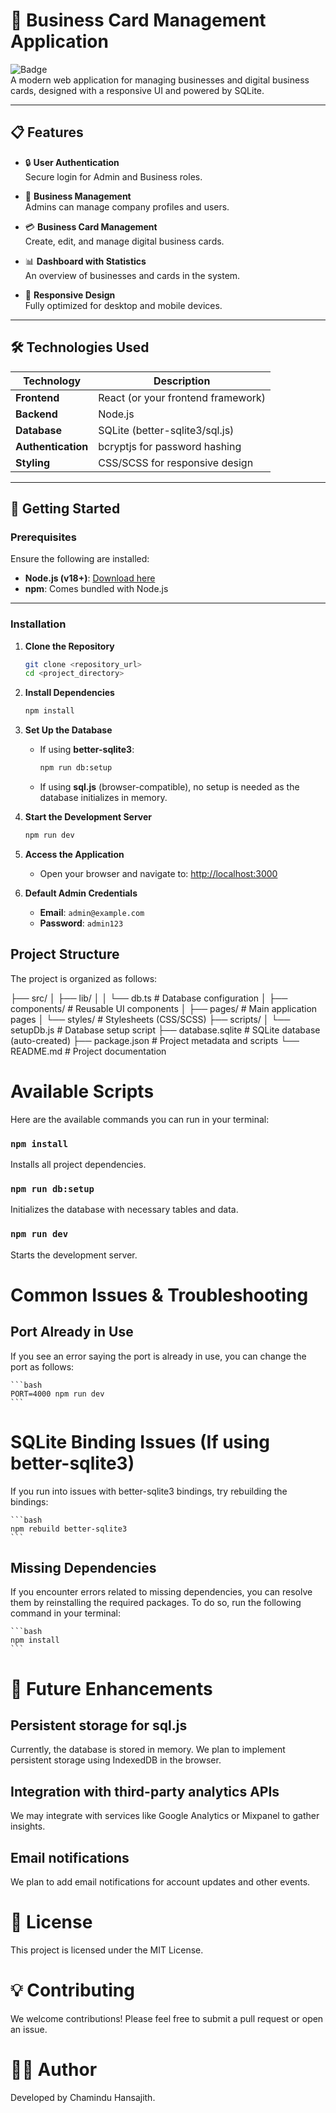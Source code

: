 # 🌟 Business Card Management Application  

![Badge](https://img.shields.io/badge/version-1.0.0-brightgreen)  
A modern web application for managing businesses and digital business cards, designed with a responsive UI and powered by SQLite.

---

## 📋 Features  

- 🔒 **User Authentication**  
  Secure login for Admin and Business roles.  

- 🏢 **Business Management**  
  Admins can manage company profiles and users.  

- 💳 **Business Card Management**  
  Create, edit, and manage digital business cards.  

- 📊 **Dashboard with Statistics**  
  An overview of businesses and cards in the system.  

- 📱 **Responsive Design**  
  Fully optimized for desktop and mobile devices.  

---

## 🛠️ Technologies Used  

| **Technology**      | **Description**                          |
|----------------------|------------------------------------------|
| **Frontend**         | React (or your frontend framework)       |
| **Backend**          | Node.js                                 |
| **Database**         | SQLite (better-sqlite3/sql.js)          |
| **Authentication**   | bcryptjs for password hashing           |
| **Styling**          | CSS/SCSS for responsive design          |

---

## 🚀 Getting Started  

### Prerequisites  

Ensure the following are installed:  

- **Node.js (v18+)**: [Download here](https://nodejs.org/)  
- **npm**: Comes bundled with Node.js  

---

### Installation

1. **Clone the Repository**

    ```bash
    git clone <repository_url>
    cd <project_directory>
    ```

2. **Install Dependencies**

    ```bash
    npm install
    ```

3. **Set Up the Database**

    - If using **better-sqlite3**:

      ```bash
      npm run db:setup
      ```

    - If using **sql.js** (browser-compatible), no setup is needed as the database initializes in memory.

4. **Start the Development Server**

    ```bash
    npm run dev
    ```

5. **Access the Application**
    - Open your browser and navigate to: [http://localhost:3000](http://localhost:3000)

6. **Default Admin Credentials**
    - **Email**: `admin@example.com`
    - **Password**: `admin123`

## Project Structure

The project is organized as follows:

├── src/
│   ├── lib/
│   │   └── db.ts           # Database configuration
│   ├── components/         # Reusable UI components
│   ├── pages/              # Main application pages
│   └── styles/             # Stylesheets (CSS/SCSS)
├── scripts/
│   └── setupDb.js          # Database setup script
├── database.sqlite         # SQLite database (auto-created)
├── package.json            # Project metadata and scripts
└── README.md               # Project documentation


# Available Scripts

Here are the available commands you can run in your terminal:

### `npm install`
Installs all project dependencies.

### `npm run db:setup`
Initializes the database with necessary tables and data.

### `npm run dev`
Starts the development server.

# Common Issues & Troubleshooting

## Port Already in Use
If you see an error saying the port is already in use, you can change the port as follows:

    ```bash
    PORT=4000 npm run dev
    ```
# SQLite Binding Issues (If using better-sqlite3)

If you run into issues with better-sqlite3 bindings, try rebuilding the bindings:

    ```bash
    npm rebuild better-sqlite3
    ```
## Missing Dependencies

If you encounter errors related to missing dependencies, you can resolve them by reinstalling the required packages. To do so, run the following command in your terminal:

    ```bash
    npm install
    ```
# 🎯 Future Enhancements

## Persistent storage for sql.js
Currently, the database is stored in memory. We plan to implement persistent storage using IndexedDB in the browser.

## Integration with third-party analytics APIs
We may integrate with services like Google Analytics or Mixpanel to gather insights.

## Email notifications
We plan to add email notifications for account updates and other events.

# 📄 License
This project is licensed under the MIT License.

# 💡 Contributing
We welcome contributions! Please feel free to submit a pull request or open an issue.

# 🧑‍💻 Author
Developed by Chamindu Hansajith.

